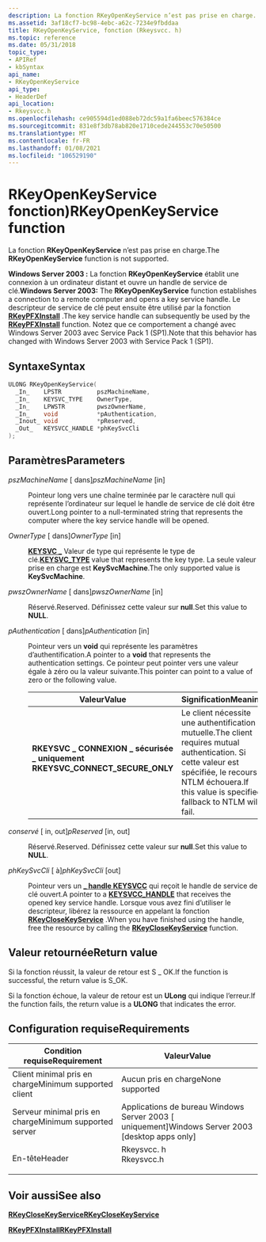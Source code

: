 ```yaml
---
description: La fonction RKeyOpenKeyService n’est pas prise en charge.
ms.assetid: 3af18cf7-bc98-4ebc-a62c-7234e9fbddaa
title: RKeyOpenKeyService, fonction (Rkeysvcc. h)
ms.topic: reference
ms.date: 05/31/2018
topic_type:
- APIRef
- kbSyntax
api_name:
- RKeyOpenKeyService
api_type:
- HeaderDef
api_location:
- Rkeysvcc.h
ms.openlocfilehash: ce905594d1ed088eb72dc59a1fa6beec576384ce
ms.sourcegitcommit: 831e8f3db78ab820e1710cede244553c70e50500
ms.translationtype: MT
ms.contentlocale: fr-FR
ms.lasthandoff: 01/08/2021
ms.locfileid: "106529190"
---
```

# <a name="rkeyopenkeyservice-function"></a><span data-ttu-id="97d74-103">RKeyOpenKeyService fonction)</span><span class="sxs-lookup"><span data-stu-id="97d74-103">RKeyOpenKeyService function</span></span>

<span data-ttu-id="97d74-104">La fonction **RKeyOpenKeyService** n’est pas prise en charge.</span><span class="sxs-lookup"><span data-stu-id="97d74-104">The **RKeyOpenKeyService** function is not supported.</span></span>

<span data-ttu-id="97d74-105">**Windows Server 2003 :** La fonction **RKeyOpenKeyService** établit une connexion à un ordinateur distant et ouvre un handle de service de clé.</span><span class="sxs-lookup"><span data-stu-id="97d74-105">**Windows Server 2003:** The **RKeyOpenKeyService** function establishes a connection to a remote computer and opens a key service handle.</span></span> <span data-ttu-id="97d74-106">Le descripteur de service de clé peut ensuite être utilisé par la fonction [**RKeyPFXInstall**](rkeypfxinstall.md) .</span><span class="sxs-lookup"><span data-stu-id="97d74-106">The key service handle can subsequently be used by the [**RKeyPFXInstall**](rkeypfxinstall.md) function.</span></span> <span data-ttu-id="97d74-107">Notez que ce comportement a changé avec Windows Server 2003 avec Service Pack 1 (SP1).</span><span class="sxs-lookup"><span data-stu-id="97d74-107">Note that this behavior has changed with Windows Server 2003 with Service Pack 1 (SP1).</span></span>

## <a name="syntax"></a><span data-ttu-id="97d74-108">Syntaxe</span><span class="sxs-lookup"><span data-stu-id="97d74-108">Syntax</span></span>


```C++
ULONG RKeyOpenKeyService(
  _In_    LPSTR          pszMachineName,
  _In_    KEYSVC_TYPE    OwnerType,
  _In_    LPWSTR         pwszOwnerName,
  _In_    void           *pAuthentication,
  _Inout_ void           *pReserved,
  _Out_   KEYSVCC_HANDLE *phKeySvcCli
);
```



## <a name="parameters"></a><span data-ttu-id="97d74-109">Paramètres</span><span class="sxs-lookup"><span data-stu-id="97d74-109">Parameters</span></span>

<dl> <dt>

<span data-ttu-id="97d74-110">*pszMachineName* \[ dans\]</span><span class="sxs-lookup"><span data-stu-id="97d74-110">*pszMachineName* \[in\]</span></span>
</dt> <dd>

<span data-ttu-id="97d74-111">Pointeur long vers une chaîne terminée par le caractère null qui représente l’ordinateur sur lequel le handle de service de clé doit être ouvert.</span><span class="sxs-lookup"><span data-stu-id="97d74-111">Long pointer to a null-terminated string that represents the computer where the key service handle will be opened.</span></span>

</dd> <dt>

<span data-ttu-id="97d74-112">*OwnerType* \[ dans\]</span><span class="sxs-lookup"><span data-stu-id="97d74-112">*OwnerType* \[in\]</span></span>
</dt> <dd>

<span data-ttu-id="97d74-113">[**KEYSVC \_**](keysvc-type.md) Valeur de type qui représente le type de clé.</span><span class="sxs-lookup"><span data-stu-id="97d74-113">[**KEYSVC\_TYPE**](keysvc-type.md) value that represents the key type.</span></span> <span data-ttu-id="97d74-114">La seule valeur prise en charge est **KeySvcMachine**.</span><span class="sxs-lookup"><span data-stu-id="97d74-114">The only supported value is **KeySvcMachine**.</span></span>

</dd> <dt>

<span data-ttu-id="97d74-115">*pwszOwnerName* \[ dans\]</span><span class="sxs-lookup"><span data-stu-id="97d74-115">*pwszOwnerName* \[in\]</span></span>
</dt> <dd>

<span data-ttu-id="97d74-116">Réservé.</span><span class="sxs-lookup"><span data-stu-id="97d74-116">Reserved.</span></span> <span data-ttu-id="97d74-117">Définissez cette valeur sur **null**.</span><span class="sxs-lookup"><span data-stu-id="97d74-117">Set this value to **NULL**.</span></span>

</dd> <dt>

<span data-ttu-id="97d74-118">*pAuthentication* \[ dans\]</span><span class="sxs-lookup"><span data-stu-id="97d74-118">*pAuthentication* \[in\]</span></span>
</dt> <dd>

<span data-ttu-id="97d74-119">Pointeur vers un **void** qui représente les paramètres d’authentification.</span><span class="sxs-lookup"><span data-stu-id="97d74-119">A pointer to a **void** that represents the authentication settings.</span></span> <span data-ttu-id="97d74-120">Ce pointeur peut pointer vers une valeur égale à zéro ou la valeur suivante.</span><span class="sxs-lookup"><span data-stu-id="97d74-120">This pointer can point to a value of zero or the following value.</span></span>



| <span data-ttu-id="97d74-121">Valeur</span><span class="sxs-lookup"><span data-stu-id="97d74-121">Value</span></span>                                                                                                                                                                                                                                                           | <span data-ttu-id="97d74-122">Signification</span><span class="sxs-lookup"><span data-stu-id="97d74-122">Meaning</span></span>                                                                                                       |
|-----------------------------------------------------------------------------------------------------------------------------------------------------------------------------------------------------------------------------------------------------------------|---------------------------------------------------------------------------------------------------------------|
| <span id="RKEYSVC_CONNECT_SECURE_ONLY"></span><span id="rkeysvc_connect_secure_only"></span><dl> <span data-ttu-id="97d74-123"><dt>**RKEYSVC \_ CONNEXION \_ sécurisée \_ uniquement**</dt><dt></dt></span><span class="sxs-lookup"><span data-stu-id="97d74-123"><dt>**RKEYSVC\_CONNECT\_SECURE\_ONLY**</dt> <dt></dt></span></span> </dl> | <span data-ttu-id="97d74-124">Le client nécessite une authentification mutuelle.</span><span class="sxs-lookup"><span data-stu-id="97d74-124">The client requires mutual authentication.</span></span> <span data-ttu-id="97d74-125">Si cette valeur est spécifiée, le recours à NTLM échouera.</span><span class="sxs-lookup"><span data-stu-id="97d74-125">If this value is specified, fallback to NTLM will fail.</span></span><br/> |



 

</dd> <dt>

<span data-ttu-id="97d74-126">*conservé* \[ in, out\]</span><span class="sxs-lookup"><span data-stu-id="97d74-126">*pReserved* \[in, out\]</span></span>
</dt> <dd>

<span data-ttu-id="97d74-127">Réservé.</span><span class="sxs-lookup"><span data-stu-id="97d74-127">Reserved.</span></span> <span data-ttu-id="97d74-128">Définissez cette valeur sur **null**.</span><span class="sxs-lookup"><span data-stu-id="97d74-128">Set this value to **NULL**.</span></span>

</dd> <dt>

<span data-ttu-id="97d74-129">*phKeySvcCli* \[ à\]</span><span class="sxs-lookup"><span data-stu-id="97d74-129">*phKeySvcCli* \[out\]</span></span>
</dt> <dd>

<span data-ttu-id="97d74-130">Pointeur vers un [**\_ handle KEYSVCC**](keysvcc-handle.md) qui reçoit le handle de service de clé ouvert.</span><span class="sxs-lookup"><span data-stu-id="97d74-130">A pointer to a [**KEYSVCC\_HANDLE**](keysvcc-handle.md) that receives the opened key service handle.</span></span> <span data-ttu-id="97d74-131">Lorsque vous avez fini d’utiliser le descripteur, libérez la ressource en appelant la fonction [**RKeyCloseKeyService**](rkeyclosekeyservice.md) .</span><span class="sxs-lookup"><span data-stu-id="97d74-131">When you have finished using the handle, free the resource by calling the [**RKeyCloseKeyService**](rkeyclosekeyservice.md) function.</span></span>

</dd> </dl>

## <a name="return-value"></a><span data-ttu-id="97d74-132">Valeur retournée</span><span class="sxs-lookup"><span data-stu-id="97d74-132">Return value</span></span>

<span data-ttu-id="97d74-133">Si la fonction réussit, la valeur de retour est S \_ OK.</span><span class="sxs-lookup"><span data-stu-id="97d74-133">If the function is successful, the return value is S\_OK.</span></span>

<span data-ttu-id="97d74-134">Si la fonction échoue, la valeur de retour est un **ULong** qui indique l’erreur.</span><span class="sxs-lookup"><span data-stu-id="97d74-134">If the function fails, the return value is a **ULONG** that indicates the error.</span></span>

## <a name="requirements"></a><span data-ttu-id="97d74-135">Configuration requise</span><span class="sxs-lookup"><span data-stu-id="97d74-135">Requirements</span></span>



| <span data-ttu-id="97d74-136">Condition requise</span><span class="sxs-lookup"><span data-stu-id="97d74-136">Requirement</span></span> | <span data-ttu-id="97d74-137">Valeur</span><span class="sxs-lookup"><span data-stu-id="97d74-137">Value</span></span> |
|-------------------------------------|---------------------------------------------------------------------------------------|
| <span data-ttu-id="97d74-138">Client minimal pris en charge</span><span class="sxs-lookup"><span data-stu-id="97d74-138">Minimum supported client</span></span><br/> | <span data-ttu-id="97d74-139">Aucun pris en charge</span><span class="sxs-lookup"><span data-stu-id="97d74-139">None supported</span></span><br/>                                                             |
| <span data-ttu-id="97d74-140">Serveur minimal pris en charge</span><span class="sxs-lookup"><span data-stu-id="97d74-140">Minimum supported server</span></span><br/> | <span data-ttu-id="97d74-141">Applications de bureau Windows Server 2003 \[ uniquement\]</span><span class="sxs-lookup"><span data-stu-id="97d74-141">Windows Server 2003 \[desktop apps only\]</span></span><br/>                                  |
| <span data-ttu-id="97d74-142">En-tête</span><span class="sxs-lookup"><span data-stu-id="97d74-142">Header</span></span><br/>                   | <dl> <span data-ttu-id="97d74-143"><dt>Rkeysvcc. h</dt></span><span class="sxs-lookup"><span data-stu-id="97d74-143"><dt>Rkeysvcc.h</dt></span></span> </dl> |



## <a name="see-also"></a><span data-ttu-id="97d74-144">Voir aussi</span><span class="sxs-lookup"><span data-stu-id="97d74-144">See also</span></span>

<dl> <dt>

[<span data-ttu-id="97d74-145">**RKeyCloseKeyService**</span><span class="sxs-lookup"><span data-stu-id="97d74-145">**RKeyCloseKeyService**</span></span>](rkeyclosekeyservice.md)
</dt> <dt>

[<span data-ttu-id="97d74-146">**RKeyPFXInstall**</span><span class="sxs-lookup"><span data-stu-id="97d74-146">**RKeyPFXInstall**</span></span>](rkeypfxinstall.md)
</dt> </dl>

 

 




